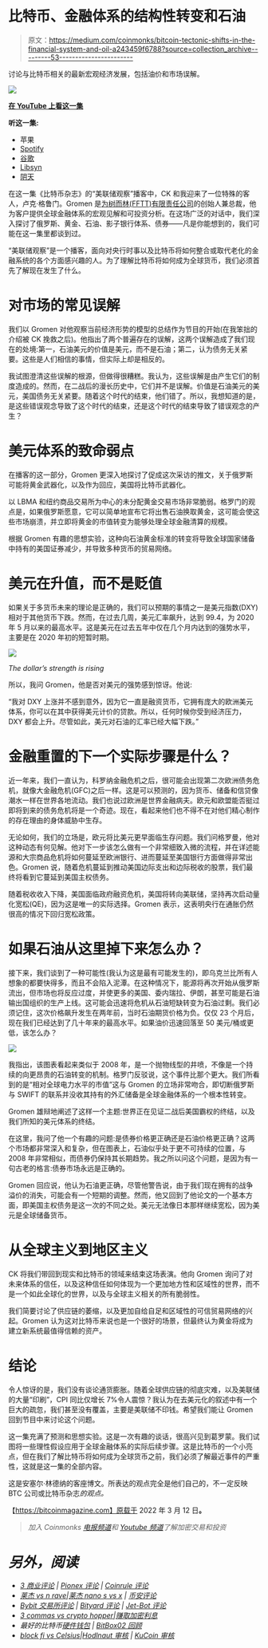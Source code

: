 # 比特币、金融体系的结构性转变和石油

> 原文：<https://medium.com/coinmonks/bitcoin-tectonic-shifts-in-the-financial-system-and-oil-a243459f6788?source=collection_archive---------53----------------------->

讨论与比特币相关的最新宏观经济发展，包括油价和市场误解。

![](img/ca0a86fb5a0fd999ceaef6db4519e30a.png)

[**在 YouTube 上看这一集**](https://www.youtube.com/watch?v=39gnuVpPqHI)

**听这一集:**

*   苹果
*   [Spotify](https://open.spotify.com/episode/2i1W5zDJjSynTYZnoKyUN4?si=cd10a0d0e3bf4920)
*   [谷歌](https://podcasts.google.com/feed/aHR0cHM6Ly9mZWR3YXRjaC5saWJzeW4uY29tL3Jzcw/episode/MmMyYjk3ZDAtMzIwMi00MmFlLWEzOTktODI2YmQzODA0NTJk?sa=X&ved=0CAUQkfYCahcKEwiApubS-rn2AhUAAAAAHQAAAAAQLA)
*   [Libsyn](https://fedwatch.libsyn.com/luke-gromen-on-tectonic-shifts-in-the-financial-system-and-oil-fed-85)
*   [阴天](https://overcast.fm/+m2acGHusA)

在这一集《比特币杂志》的“美联储观察”播客中，CK 和我迎来了一位特殊的客人，卢克·格鲁门。Gromen 是[为树而林(FFTT)有限责任公司](https://fftt-llc.com/)的创始人兼总裁，他为客户提供全球金融体系的宏观见解和可投资分析。在这场广泛的对话中，我们深入探讨了俄罗斯、黄金、石油、影子银行体系、债券——凡是你能想到的，我们可能在这一集里都谈到过。

“美联储观察”是一个播客，面向对央行时事以及比特币将如何整合或取代老化的金融系统的各个方面感兴趣的人。为了理解比特币将如何成为全球货币，我们必须首先了解现在发生了什么。

# 对市场的常见误解

我们以 Gromen 对他观察当前经济形势的模型的总结作为节目的开始(在我笨拙的介绍被 CK 挽救之后)。他指出了两个普遍存在的误解，这两个误解造成了我们现在的处境:第一，石油美元的价值是美元，而不是石油；第二，认为债务无关紧要。这些是人们相信的事情，但实际上却是相反的。

我试图澄清这些误解的根源，但做得很糟糕。我认为，这些误解是由产生它们的制度造成的。然而，在二战后的漫长历史中，它们并不是误解。价值是石油美元的美元，美国债务无关紧要。随着这个时代的结束，他们错了。所以，我想知道的是，是这些错误观念导致了这个时代的结束，还是这个时代的结束导致了错误观念的产生？

# 美元体系的致命弱点

在播客的这一部分，Gromen 更深入地探讨了促成这次采访的推文，关于俄罗斯可能将黄金武器化，以及作为回应，美国将比特币武器化。

以 LBMA 和纽约商品交易所为中心的未分配黄金交易市场非常脆弱。格罗门的观点是，如果俄罗斯愿意，它可以简单地宣布它将出售石油换取黄金，这可能会使这些市场崩溃，并立即将黄金的市值转变为能够处理全球金融清算的规模。

根据 Gromen 有趣的思想实验，这种向石油黄金标准的转变将导致全球国家储备中持有的美国证券减少，并导致多种货币的贸易网络。

# 美元在升值，而不是贬值

如果关于多货币未来的理论是正确的，我们可以预期的事情之一是美元指数(DXY)相对于其他货币下跌。然而，在过去几周，美元汇率飙升，达到 99.4，为 2020 年 5 月以来的最高水平。这是美元在过去五年中仅在几个月内达到的强势水平，主要是在 2020 年初的短暂时期。

![](img/28fae74950a5872cf47f4ad8283dc6ab.png)

*The dollar’s strength is rising*

所以，我问 Gromen，他是否对美元的强势感到惊讶。他说:

“我对 DXY 上涨并不感到意外，因为它一直是融资货币，它拥有庞大的欧洲美元体系，你可以在其中获得美元计价的贷款。所以，任何时候你受到经济压力，DXY 都会上升。尽管如此，美元对石油的汇率已经大幅下跌。”

# 金融重置的下一个实际步骤是什么？

近一年来，我们一直认为，科罗纳金融危机之后，很可能会出现第二次欧洲债务危机，就像大金融危机(GFC)之后一样。这是可以预测的，因为货币、储备和信贷像潮水一样在世界各地流动。我们也说过欧洲是世界金融病夫。欧元和欧盟能否挺过即将到来的债务危机将是一个奇迹。现在，看起来他们也不得不在对他们精心制作的存在理由的身体威胁中生存。

无论如何，我们的立场是，欧元将比美元更早面临生存问题。我们问格罗曼，他对这种动态有何见解。他对下一步该怎么做有一个非常细致入微的流程，并在详述能源和大宗商品危机将如何蔓延至欧洲银行、进而蔓延至美国银行方面做得非常出色。Gromen 说，随着危机蔓延到推动美国边际支出和边际税收的股票，我们最终将看到它蔓延到美国主权债务。

随着税收收入下降，美国面临政府融资危机，美国将转向美联储，坚持再次启动量化宽松(QE)，因为这是唯一的实际选择。Gromen 表示，这表明央行在通胀仍然很高的情况下回归宽松政策。

# 如果石油从这里掉下来怎么办？

接下来，我们谈到了一种可能性(我认为这是最有可能发生的)，即乌克兰比所有人想象的都要快得多，而且不会陷入泥潭。在这种情况下，能源将再次开始从俄罗斯流出，但市场也将反应过度，并使更多的美国、委内瑞拉、伊朗，甚至可能是石油输出国组织的生产上线。这可能会迅速将危机从石油短缺转变为石油过剩。我们必须记住，这次价格飙升发生在两年前，当时石油期货价格为负。仅仅 23 个月后，现在我们已经达到了几十年来的最高水平。如果油价迅速回落至 50 美元/桶或更低，该怎么办？

![](img/420f3888f8aed432795c19426a42888b.png)

我指出，该图表看起来类似于 2008 年，是一个抛物线型的井喷，不像是一个持续的向更昂贵的石油转变的机制。格罗门反驳说，这个事件比那个更大。我们所看到的是“相对全球电力水平的市值”这与 Gromen 的立场非常吻合，即切断俄罗斯与 SWIFT 的联系并没收其持有的外汇储备是全球金融体系的一个根本性转变。

Gromen 雄辩地阐述了这样一个主题:世界正在见证二战后美国霸权的终结，以及我们所知的美元体系的终结。

在这里，我问了他一个有趣的问题:是债券价格更正确还是石油价格更正确？这两个市场都非常深入和复杂，但在图表上，石油似乎处于更不可持续的位置，与 2008 年非常相似，而债券仍保持其长期趋势。我之所以问这个问题，是因为有一句古老的格言:债券市场永远是正确的。

Gromen 回应说，他认为石油更正确，尽管他警告说，由于我们现在拥有的战争溢价的消失，可能会有一个短期的调整。然而，他又回到了他论文的一个基本方面，即美国主权债务是这一次的不同之处。美元无法像日本那样继续宽松，因为美元是全球储备货币。

# 从全球主义到地区主义

CK 将我们带回到现实和比特币的领域来结束这场表演。他向 Gromen 询问了对未来体系的信任，以及这种信任如何体现为一个更加地方性和区域性的世界，而不是一个如此全球化的世界，以及与全球主义相关的所有脆弱性。

我们简要讨论了供应链的萎缩，以及更加自给自足和区域性的可信贸易网络的兴起。Gromen 认为这对比特币来说也是一个很好的场景，但最终认为黄金将成为建立新系统最值得信赖的资产。

# 结论

令人惊讶的是，我们没有谈论通货膨胀。随着全球供应链的彻底灾难，以及美联储的大量“印刷”，CPI 同比仅增长 7%令人震惊？我认为在去美元化的叙述中有一个巨大的疏忽，我们甚至没有覆盖，主要是美联储不印钱。希望我们能让 Gromen 回到节目中来讨论这个问题。

这一集充满了预测和思想实验。这是一次有趣的谈话，很高兴见到葛罗蒙。我们试图将一些理性假设应用于全球金融体系的实际后续步骤。这是比特币的一个小亮点，但在我们了解比特币将如何成为全球货币之前，我们必须了解最近事件的严重性，这就是这一集的全部内容。

这是安塞尔·林德纳的客座博文。所表达的观点完全是他们自己的，不一定反映 BTC 公司或比特币杂志*的观点。*

【https://bitcoinmagazine.com】原载于 2022 年 3 月 12 日[](https://bitcoinmagazine.com/markets/bitcoin-tectonic-shifts-and-oil)**。**

> *加入 Coinmonks [电报频道](https://t.me/coincodecap)和 [Youtube 频道](https://www.youtube.com/c/coinmonks/videos)了解加密交易和投资*

# *另外，阅读*

*   *[3 商业评论](/coinmonks/3commas-review-an-excellent-crypto-trading-bot-2020-1313a58bec92) | [Pionex 评论](https://coincodecap.com/pionex-review-exchange-with-crypto-trading-bot) | [Coinrule 评论](/coinmonks/coinrule-review-2021-a-beginner-friendly-crypto-trading-bot-daf0504848ba)*
*   *[莱杰 vs n rave](/coinmonks/ledger-vs-ngrave-zero-7e40f0c1d694)|[莱杰 nano s vs x](/coinmonks/ledger-nano-s-vs-x-battery-hardware-price-storage-59a6663fe3b0) | [币安评论](/coinmonks/binance-review-ee10d3bf3b6e)*
*   *[Bybit 交易所评论](/coinmonks/bybit-exchange-review-dbd570019b71) | [Bityard 评论](https://coincodecap.com/bityard-reivew) | [Jet-Bot 评论](https://coincodecap.com/jet-bot-review)*
*   *[3 commas vs crypto hopper](/coinmonks/3commas-vs-pionex-vs-cryptohopper-best-crypto-bot-6a98d2baa203)|[赚取加密利息](/coinmonks/earn-crypto-interest-b10b810fdda3)*
*   *最好的比特币[硬件钱包](/coinmonks/hardware-wallets-dfa1211730c6) | [BitBox02 回顾](/coinmonks/bitbox02-review-your-swiss-bitcoin-hardware-wallet-c36c88fff29)*
*   *[block fi vs Celsius](/coinmonks/blockfi-vs-celsius-vs-hodlnaut-8a1cc8c26630)|[Hodlnaut 审核](/coinmonks/hodlnaut-review-best-way-to-hodl-is-to-earn-interest-on-your-bitcoin-6658a8c19edf) | [KuCoin 审核](https://coincodecap.com/kucoin-review)*